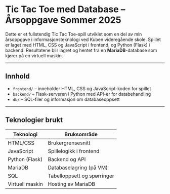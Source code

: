 # Tic Tac Toe med Database – Årsoppgave Sommer 2025

Dette er et fullstendig Tic Tac Toe-spill utviklet som en del av min årsoppgave i informasjonsteknologi ved Kuben videregående skole. Spillet er laget med HTML, CSS og JavaScript i frontend, og Python (Flask) i backend. Resultatene blir lagret og hentet fra en **MariaDB**-database som kjører på en virtuell maskin.

---

## Innhold

- `frontend/` – inneholder HTML, CSS og JavaScript-koden for spillet
- `backend/` – Flask-serveren i Python med API-er for databehandling
- `db/` – SQL-filer og informasjon om databaseoppsett

---

## Teknologier brukt

| Teknologi     | Bruksområde              |
|---------------|---------------------------|
| HTML/CSS      | Brukergrensesnitt        |
| JavaScript    | Spillelogikk i frontend  |
| Python (Flask)| Backend og API           |
| MariaDB       | Databaselagring (på VM)  |
| SQL           | Tabelloppsett og spørringer |
| Virtuell maskin | Hosting av MariaDB      |


